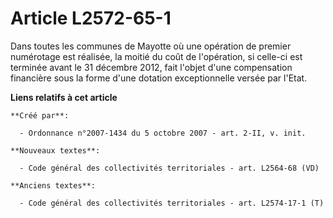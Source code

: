 # Article L2572-65-1

Dans toutes les communes de Mayotte où une opération de premier numérotage est réalisée, la moitié du coût de l'opération, si
celle-ci est terminée avant le 31 décembre 2012, fait l'objet d'une compensation financière sous la forme d'une dotation
exceptionnelle versée par l'Etat.

**Liens relatifs à cet article**

	**Créé par**:

	  - Ordonnance n°2007-1434 du 5 octobre 2007 - art. 2-II, v. init.

	**Nouveaux textes**:

	  - Code général des collectivités territoriales - art. L2564-68 (VD)

	**Anciens textes**:

	  - Code général des collectivités territoriales - art. L2574-17-1 (T)
